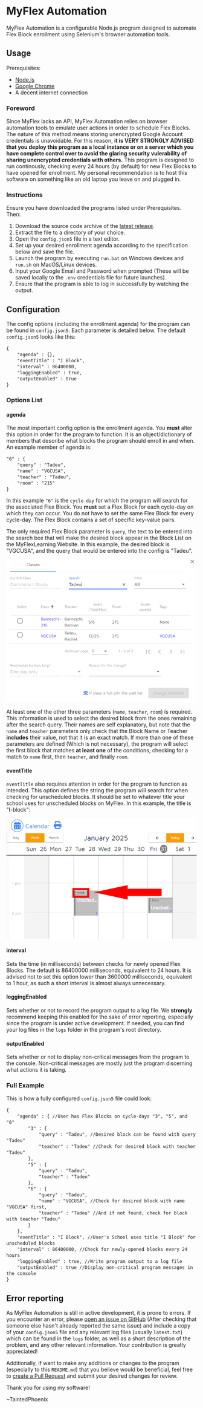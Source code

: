 # MyFlex Automation

MyFlex Automation is a configurable Node.js program designed to automate Flex Block enrollment using Selenium's browser automation tools.

## Usage

Prerequisites:

- [Node.js](https://nodejs.org/en/download/prebuilt-installer)
- [Google Chrome](https://www.google.com/chrome/)
- A decent internet connection

### Foreword

Since MyFlex lacks an API, MyFlex Automation relies on browser automation tools to emulate user actions in order to schedule Flex Blocks. The nature of this method means storing unencrypted Google Account credentials is unavoidable. For this reason, **it is VERY STRONGLY ADVISED that you deploy this program as a local instance or on a server which you have complete control over to avoid the glaring security vulerability of sharing unencrypted credentials with others.** This program is designed to run continously, checking every 24 hours (by default) for new Flex Blocks to have opened for enrollment. My personal recommendation is to host this software on something like an old laptop you leave on and plugged in.

### Instructions

Ensure you have downloaded the programs listed under Prerequisites. Then:

1. Download the source code archive of the [latest release](https://github.com/TaintedPhoenix/MyFlex-automation/releases/latest).
2. Extract the file to a directory of your choice.
3. Open the `config.json5` file in a text editor.
4. Set up your desired enrollment agenda according to the specification below and save the file.
5. Launch the program by executing  `run.bat` on Windows devices and `run.sh` on MacOS/Linux devices.
6. Input your Google Email and Password when prompted (These will be saved locally to the `.env` credentials file for future launches).
7. Ensure that the program is able to log in successfully by watching the output.

## Configuration

The config options (including the enrollment agenda) for the program can be found in `config.json5`. Each parameter is detailed below. The default `config.json5` looks like this:

```json5
{
    "agenda" : {},
    "eventTitle" : "I Block",
    "interval" : 86400000,
    "loggingEnabled" : true,
    "outputEnabled" : true
}
```

### Options List

#### agenda

The most important config option is the enrollment agenda. You **must** alter this option in order for the program to function. It is an object/dictionary of members that describe what blocks the program should enroll in and when. An example member of agenda is:

```json5
"6" : {
    "query" : "Tadeu",
    "name" : "VGCUSA",
    "teacher" : "Tadeu",
    "room" : "215" 
}
```

In this example `"6"` is the `cycle-day` for which the program will search for the associated Flex Block. You **must** set a Flex Block for each cycle-day on which they can occur. You do not have to set the same Flex Block for every cycle-day. The Flex Block contains a set of specific key-value pairs.

The only required Flex Block parameter is `query`, the text to be entered into the search box that will make the desired block appear in the Block List on the MyFlexLearning Website. In this example, the desired block is "VGCUSA", and the query that would be entered into the config is "Tadeu".

!["Tadeu" entered into the MyFlex search box, a block named "VGCUSA" appears in the results](assets/queryExample.png)

At least one of the other three parameters (`name`, `teacher`, `room`) is required. This information is used to select the desired block from the ones remaining after the search query. Their names are self explanatory, but note that the `name` and `teacher` parameters only check that the Block Name or Teacher **includes** their value, not that it is an exact match. If more than one of these parameters are defined (Which is not necessary), the program will select the first block that matches **at least one** of the conditions, checking for a match to `name` first, then `teacher`, and finally `room`.

#### eventTitle

`eventTitle` also requires attention in order for the program to function as intended. This option defines the string the program will search for when checking for unscheduled blocks. It should be set to whatever title your school uses for unscheduled blocks on MyFlex. In this example, the title is "I-block":

![An unscheduled MyFlex Block with the name "I-Block"](assets/eventTitleExample.png)

#### interval

Sets the time (in milliseconds) between checks for newly opened Flex Blocks. The default is 86400000 milliseconds, equivalent to 24 hours. It is advised not to set this option lower than 3600000 milliseconds, equivalent to 1 hour, as such a short interval is almost always unnecessary.

#### loggingEnabled

Sets whether or not to record the program output to a log file. We **strongly** recommend keeping this enabled for the sake of error reporting, especially since the program is under active development. If needed, you can find your log files in the `logs` folder in the program's root directory.

#### outputEnabled

Sets whether or not to display non-critical messages from the program to the console. Non-critical messages are mostly just the program discerning what actions it is taking.

### Full Example

This is how a fully configured `config.json5` file could look:

```json5
{
    "agenda" : { //User has Flex Blocks on cycle-days "3", "5", and "6"
        "3" : {
            "query" : "Tadeu", //Desired block can be found with query "Tadeu"
            "teacher" : "Tadeu" //Check for desired block with teacher "Tadeu"
        },
        "5" : {
            "query" : "Tadeu",
            "teacher" : "Tadeu"
        },
        "6" : {
            "query" : "Tadeu",
            "name" : "VGCUSA", //Check for desired block with name "VGCUSA" first,
            "teacher" : "Tadeu" //And if not found, check for block with teacher "Tadeu"
        }
    },
    "eventTitle" : "I Block", //User's School uses title "I Block" for unscheduled blocks
    "interval" : 86400000, //Check for newly-opened blocks every 24 hours
    "loggingEnabled" : true, //Write program output to a log file
    "outputEnabled" : true //Display non-critical program messages in the console 
}
```

## Error reporting

As MyFlex Automation is still in active development, it is prone to errors. If you encounter an error, please [open an issue on GitHub](https://github.com/TaintedPhoenix/MyFlex-automation/issues) (After checking that someone else hasn't already reported the same issue) and include a copy of your `config.json5` file and any relevant log files (usually `latest.txt`) which can be found in the `logs` folder, as well as a short description of the problem, and any other relevant information. Your contribution is greatly appreciated!

Additionally, if want to make any additions or changes to the program (especially to this `README.md`) that you believe would be beneficial, feel free to [create a Pull Request](https://github.com/TaintedPhoenix/MyFlex-automation/pulls) and submit your desired changes for review.

Thank you for using my software!

~TaintedPhoenix
